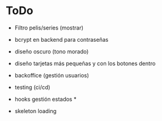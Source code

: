 # ToDo

- Filtro pelis/series (mostrar)
- bcrypt en backend para contraseñas

- diseño oscuro (tono morado)
- diseño tarjetas más pequeñas y con los botones dentro
- backoffice (gestión usuarios)
- testing (ci/cd)
- hooks gestión estados \*
- skeleton loading
